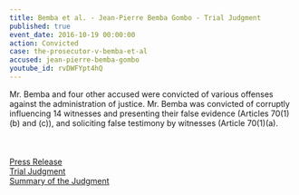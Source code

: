 ```yaml
---
title: Bemba et al. - Jean-Pierre Bemba Gombo - Trial Judgment
published: true
event_date: 2016-10-19 00:00:00
action: Convicted
case: the-prosecutor-v-bemba-et-al
accused: jean-pierre-bemba-gombo
youtube_id: rvDWFYpt4hQ
---
```


Mr. Bemba and four other accused were convicted of various offenses against the administration of justice. Mr. Bemba was convicted of corruptly influencing 14 witnesses and presenting their false evidence (Articles 70(1)(b) and (c)), and soliciting false testimony by witnesses (Article 70(1)(a).<br><br><br><br>[Press Release](https://www.icc-cpi.int/Pages/item.aspx?name=pr1245)<br>[Trial Judgment](https://www.icc-cpi.int/CourtRecords/CR2016_18527.PDF)&nbsp;<br>[Summary of the Judgment](https://www.icc-cpi.int/itemsDocuments/Bemba-et-al_Article_70_Judgment_Summary_ENG.pdf)
